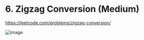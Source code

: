 # 6. Zigzag Conversion (Medium)

https://leetcode.com/problems/zigzag-conversion/

![image](https://user-images.githubusercontent.com/11509384/151698894-69024bbf-5145-45fc-87ee-8f844fe5ebb2.png)
